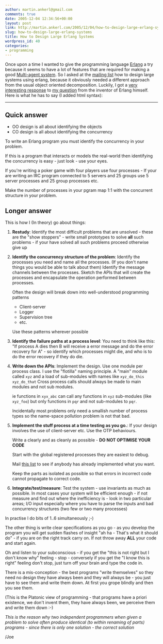 ```yaml
---
author: martin.ankerl@gmail.com
comments: true
date: 2005-12-04 12:34:56+00:00
layout: post
link: http://martin.ankerl.com/2005/12/04/how-to-design-large-erlang-systems/
slug: how-to-design-large-erlang-systems
title: How to Design Large Erlang Systems
wordpress_id: 40
categories:
- programming
---
```


Once upon a time I wanted to give the programming language [Erlang](http://www.erlang.org/) a try because it seems to have a lot of features that are required for making a good [Multi-agent system](http://en.wikipedia.org/wiki/Multi-agent_system). So I asked at the [mailing list](http://www.erlang.org/ml-archive/erlang-questions/) how to design large systems using erlang, because it obviously needed a different approach from the usual object oriented decomposition. Luckily, I got a [very interesting response](http://www.erlang.org/ml-archive/erlang-questions/200504/msg00224.html) to [my question](http://www.erlang.org/ml-archive/erlang-questions/200504/msg00214.html) from the inventor of Erlang himself. Here is what he has to say (I added html syntax):  

* * *


## Quick answer
	
* OO design is all about identifying the objects
* CO design is all about identifying the concurrency

To write an Erlang program you must identify the concurrency in your problem.

If this is a program that interacts or models the real-world then identifying the concurrency is easy - just look - use your eyes.	

If you're writing a poker game with four players use four processes - If your are writing an IRC program connected to  5 servers and 25 groups use 5 server processes and 25 group processes etc. 

Make the number of processes in your pgram map 1:1 with the concurrent structure in your problem.

## Longer answer

This is how I (In theory) go about things:
	
1. **Restudy**: Identify the most difficult problems that are unsolved - these are the "show stoppers" - write small prototypes to solve **all** such problems - if your have solved all such problems proceed otherwise give up

1. **Identify the concurrency structure of the problem**: Identify the processes you need and name all the processes. (If you don't name things you would be able to talk about them) Identify the message channels between the processes. Sketch the APIs that will create the processes and encapsulate the operation performed between processes.

   Often the design will break down into well-understood programming patterns
	
   * Client-server
   * Logger
   * Supervision tree
   * etc.

   Use these patterns wherever possible


1. **Identify the failure paths at a process level**: You need to think like this: "If process A dies then B will receive a error message and do the error recovery for A" - so identify which processes might die, and who is to do the error recovery if they do die.

1. **Write down the APIs**: Implement the design. Use one module per process class. I use the "flotilla" naming principle. A "main" module called `xyz` and a load of sub-modules with names like `xyz_do_this` `xyz_do_that` Cross process calls should always be made to main modules and not sub modules.

   ie functions in `xyx_abc` can call any functions in `xyz` sub-modules (like `xyz_foo`) but only functions in `pqr` and not sub-modules to `pqr`.

   Incidentally most problems only need a smallish number of process types so the name-space pollution problem is not that bad.

	
1. **Implement the stuff process at a time testing as you go.**: If your design involves the use of client-server etc. Use the OTP behaviours.

   Write a clearly and as cleanly as possible - **DO NOT OPTIMISE YOUR CODE**
   
   Start with the global registered processes they are easiest to debug.

   Mail [this list](http://www.erlang.org/ml-archive/erlang-questions/) to see if anybody has already implemented what you want.

   Keep the parts as isolated as possible so that errors in incorrect code cannot propagate to correct code.

	
1. **Integrate/test/measure**: Test the system - use invariants as much as possible. In most cases your system will be efficient enough - if not measure and find out where the inefficiency is - look in two particular areas; I/O input especially where you have to parse the inputs and bad concurrency structures (two few or two many processes)

In practise I do bits of 1..6 simultaneously ;-)

The other thing is write clear specifications as you go - as you develop the program you will get sudden flashes of insight "ah ha - That's what it should do" - if you are on the right track carry on. If not throw away **ALL** your code and start again.

Oh and listen to your subconscious - if you get the "this is not right but I don't know why" feeling - stop - conversely if you get the "I know this is right" feeling don't stop, just turn off your brain and type the code in.

There is a mis-conception - the best programs "write themselves" so they need no design they have always been and they will always be - you just have to see them and write them down. At first you grope blindly and then you see them.

(This is the Platonic view of programming - that programs have a priori existence, we don't invent them, they have always been, we perceive them and write them down  :-)

_This is the reason why two independent programmers when given a problem to solve often produce identical (to within renaming of parts) programs - since there is only one solution - the correct solution_	

/Joe
